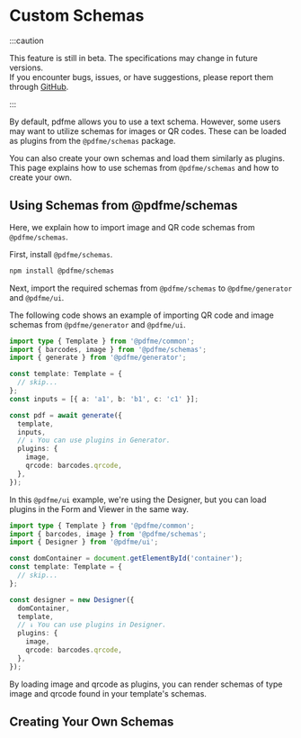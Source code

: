# Custom Schemas

:::caution

This feature is still in beta. The specifications may change in future versions.  
If you encounter bugs, issues, or have suggestions, please report them through [GitHub](https://github.com/pdfme/pdfme/issues/new/choose).

:::

By default, pdfme allows you to use a text schema. However, some users may want to utilize schemas for images or QR codes.
These can be loaded as plugins from the `@pdfme/schemas` package.

You can also create your own schemas and load them similarly as plugins.
This page explains how to use schemas from `@pdfme/schemas` and how to create your own.

## Using Schemas from @pdfme/schemas

Here, we explain how to import image and QR code schemas from `@pdfme/schemas`.

First, install `@pdfme/schemas`.

```bash
npm install @pdfme/schemas
```

Next, import the required schemas from `@pdfme/schemas` to `@pdfme/generator` and `@pdfme/ui`.

The following code shows an example of importing QR code and image schemas from `@pdfme/generator` and `@pdfme/ui`.

```ts
import type { Template } from '@pdfme/common';
import { barcodes, image } from '@pdfme/schemas';
import { generate } from '@pdfme/generator';

const template: Template = {
  // skip...
};
const inputs = [{ a: 'a1', b: 'b1', c: 'c1' }];

const pdf = await generate({
  template,
  inputs,
  // ↓ You can use plugins in Generator.
  plugins: {
    image,
    qrcode: barcodes.qrcode,
  },
});
```

In this `@pdfme/ui` example, we're using the Designer, but you can load plugins in the Form and Viewer in the same way.

```ts
import type { Template } from '@pdfme/common';
import { barcodes, image } from '@pdfme/schemas';
import { Designer } from '@pdfme/ui';

const domContainer = document.getElementById('container');
const template: Template = {
  // skip...
};

const designer = new Designer({
  domContainer,
  template,
  // ↓ You can use plugins in Designer.
  plugins: {
    image,
    qrcode: barcodes.qrcode,
  },
});
```

By loading image and qrcode as plugins, you can render schemas of type image and qrcode found in your template's schemas.

## Creating Your Own Schemas

<!--
FIXME from here

まずは pdf, ui, propPanel の概念を説明する

-->
